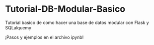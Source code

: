# Tutorial-DB-Modular-Basico
Tutorial basico de como hacer una base de datos modular con Flask y SQLalquemy

 ¡Pasos y ejemplos en el archivo ipynb!
